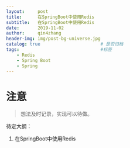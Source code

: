 ```yaml
---
layout:     post
title:      在SpringBoot中使用Redis
subtitle:   在SpringBoot中使用Redis
date:       2019-11-02
author:     qin4zhang
header-img: img/post-bg-universe.jpg 
catalog: true 						# 是否归档
tags:								#标签
    - Redis
    - Spring Boot
    - Spring
---
```

# 注意
> 想法及时记录，实现可以待做。

待定大纲：
1. 在SpringBoot中使用Redis